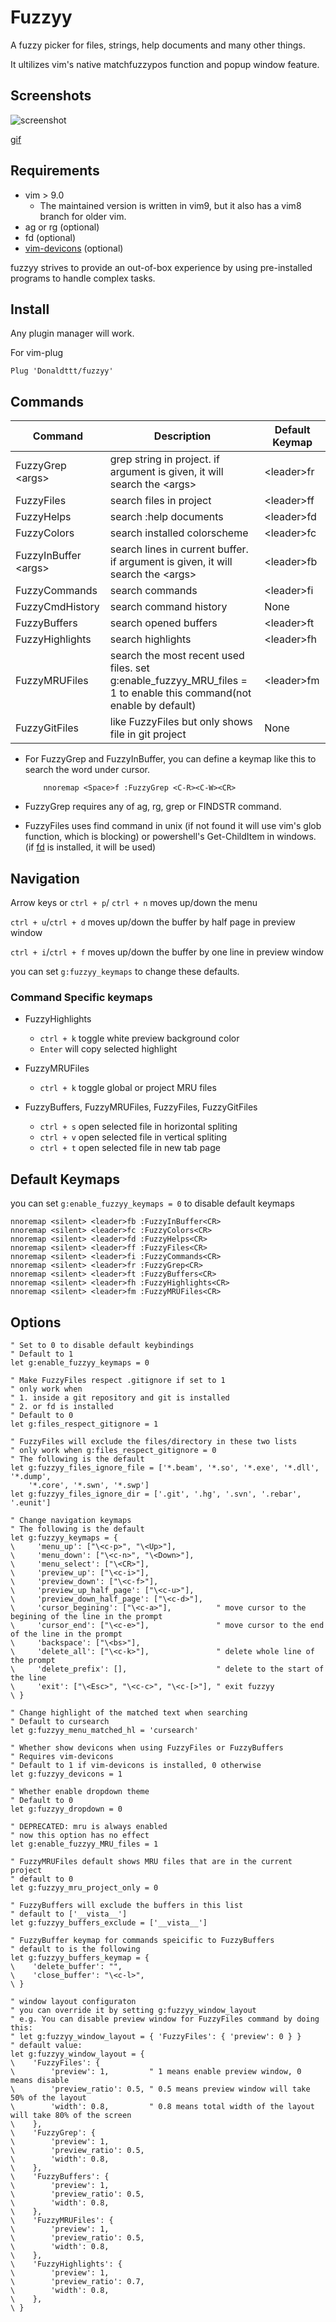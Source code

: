 # Fuzzyy

A fuzzy picker for files, strings, help documents and many other things.

It ultilizes vim's native matchfuzzypos function and popup window feature.

## Screenshots

![screenshot](https://github.com/Donaldttt/resources/blob/main/fuzzyy/demo.png)

[gif](https://github.com/Donaldttt/resources/blob/main/fuzzyy/demo.gif)

## Requirements

- vim > 9.0
    - The maintained version is written in vim9, but it also has a vim8 branch for older vim.
- ag or rg (optional)
- fd (optional)
- [vim-devicons](https://github.com/ryanoasis/vim-devicons) (optional)

fuzzyy strives to provide an out-of-box experience by using pre-installed programs
to handle complex tasks.

## Install

Any plugin manager will work.

For vim-plug
```vim
Plug 'Donaldttt/fuzzyy'
```

## Commands

| Command         | Description                    | Default Keymap |
| ---             | ---                            | ---            |
| FuzzyGrep \<args> | grep string in project. if argument is given, it will search the \<args> | \<leader>fr    |
| FuzzyFiles      | search files in project        | \<leader>ff    |
| FuzzyHelps      | search :help documents         | \<leader>fd    |
| FuzzyColors     | search installed colorscheme   | \<leader>fc    |
| FuzzyInBuffer  \<args> | search lines in current buffer. if argument is given, it will search the \<args> | \<leader>fb    |
| FuzzyCommands   | search commands                | \<leader>fi    |
| FuzzyCmdHistory |  search command history  | None    |
| FuzzyBuffers    | search opened buffers          | \<leader>ft    |
| FuzzyHighlights | search highlights              | \<leader>fh    |
| FuzzyMRUFiles | search the most recent used files. set g:enable_fuzzyy_MRU_files = 1 to enable this command(not enable by default)    | \<leader>fm    |
| FuzzyGitFiles |  like FuzzyFiles but only shows file in git project  | None    |

- For FuzzyGrep and FuzzyInBuffer, you can define a keymap like this to search the
word under cursor.
    ```vim
        nnoremap <Space>f :FuzzyGrep <C-R><C-W><CR>
    ```
- FuzzyGrep requires any of ag, rg, grep or FINDSTR command.

- FuzzyFiles uses find command in unix (if not found it will use vim's glob function,
 which is blocking) or powershell's Get-ChildItem in windows.
(if [fd](https://github.com/sharkdp/fd) is installed, it will be used)

## Navigation

Arrow keys or `ctrl + p`/ `ctrl + n` moves up/down the menu

`ctrl + u`/`ctrl + d` moves up/down the buffer by half page in preview window

`ctrl + i`/`ctrl + f` moves up/down the buffer by one line in preview window

you can set `g:fuzzyy_keymaps` to change these defaults.

### Command Specific keymaps
- FuzzyHighlights
    - `ctrl + k` toggle white preview background color
    - `Enter` will copy selected highlight

- FuzzyMRUFiles
    - `ctrl + k` toggle global or project MRU files

- FuzzyBuffers, FuzzyMRUFiles, FuzzyFiles, FuzzyGitFiles
    - `ctrl + s` open selected file in horizontal spliting
    - `ctrl + v` open selected file in vertical spliting
    - `ctrl + t` open selected file in new tab page

## Default Keymaps

you can set `g:enable_fuzzyy_keymaps = 0` to disable default keymaps

```vim
nnoremap <silent> <leader>fb :FuzzyInBuffer<CR>
nnoremap <silent> <leader>fc :FuzzyColors<CR>
nnoremap <silent> <leader>fd :FuzzyHelps<CR>
nnoremap <silent> <leader>ff :FuzzyFiles<CR>
nnoremap <silent> <leader>fi :FuzzyCommands<CR>
nnoremap <silent> <leader>fr :FuzzyGrep<CR>
nnoremap <silent> <leader>ft :FuzzyBuffers<CR>
nnoremap <silent> <leader>fh :FuzzyHighlights<CR>
nnoremap <silent> <leader>fm :FuzzyMRUFiles<CR>
```

## Options

```vim
" Set to 0 to disable default keybindings
" Default to 1
let g:enable_fuzzyy_keymaps = 0

" Make FuzzyFiles respect .gitignore if set to 1
" only work when
" 1. inside a git repository and git is installed
" 2. or fd is installed
" Default to 0
let g:files_respect_gitignore = 1

" FuzzyFiles will exclude the files/directory in these two lists
" only work when g:files_respect_gitignore = 0
" The following is the default
let g:fuzzyy_files_ignore_file = ['*.beam', '*.so', '*.exe', '*.dll', '*.dump',
    '*.core', '*.swn', '*.swp']
let g:fuzzyy_files_ignore_dir = ['.git', '.hg', '.svn', '.rebar', '.eunit']

" Change navigation keymaps
" The following is the default
let g:fuzzyy_keymaps = {
\     'menu_up': ["\<c-p>", "\<Up>"],
\     'menu_down': ["\<c-n>", "\<Down>"],
\     'menu_select': ["\<CR>"],
\     'preview_up': ["\<c-i>"],
\     'preview_down': ["\<c-f>"],
\     'preview_up_half_page': ["\<c-u>"],
\     'preview_down_half_page': ["\<c-d>"],
\     'cursor_begining': ["\<c-a>"],          " move cursor to the begining of the line in the prompt
\     'cursor_end': ["\<c-e>"],               " move cursor to the end of the line in the prompt
\     'backspace': ["\<bs>"],
\     'delete_all': ["\<c-k>"],               " delete whole line of the prompt
\     'delete_prefix': [],                    " delete to the start of the line
\     'exit': ["\<Esc>", "\<c-c>", "\<c-[>"], " exit fuzzyy
\ }

" Change highlight of the matched text when searching
" Default to cursearch
let g:fuzzyy_menu_matched_hl = 'cursearch'

" Whether show devicons when using FuzzyFiles or FuzzyBuffers
" Requires vim-devicons
" Default to 1 if vim-devicons is installed, 0 otherwise
let g:fuzzyy_devicons = 1

" Whether enable dropdown theme
" Default to 0
let g:fuzzyy_dropdown = 0

" DEPRECATED: mru is always enabled
" now this option has no effect
let g:enable_fuzzyy_MRU_files = 1

" FuzzyMRUFiles default shows MRU files that are in the current project
" default to 0
let g:fuzzyy_mru_project_only = 0

" FuzzyBuffers will exclude the buffers in this list
" default to ['__vista__']
let g:fuzzyy_buffers_exclude = ['__vista__']

" FuzzyBuffer keymap for commands speicific to FuzzyBuffers
" default to is the following
let g:fuzzyy_buffers_keymap = {
\    'delete_buffer': "",
\    'close_buffer': "\<c-l>",
\ }

" window layout configuraton
" you can override it by setting g:fuzzyy_window_layout
" e.g. You can disable preview window for FuzzyFiles command by doing this:
" let g:fuzzyy_window_layout = { 'FuzzyFiles': { 'preview': 0 } }
" default value:
let g:fuzzyy_window_layout = {
\    'FuzzyFiles': {
\        'preview': 1,         " 1 means enable preview window, 0 means disable
\        'preview_ratio': 0.5, " 0.5 means preview window will take 50% of the layout
\        'width': 0.8,         " 0.8 means total width of the layout will take 80% of the screen
\    },
\    'FuzzyGrep': {
\        'preview': 1,
\        'preview_ratio': 0.5,
\        'width': 0.8,
\    },
\    'FuzzyBuffers': {
\        'preview': 1,
\        'preview_ratio': 0.5,
\        'width': 0.8,
\    },
\    'FuzzyMRUFiles': {
\        'preview': 1,
\        'preview_ratio': 0.5,
\        'width': 0.8,
\    },
\    'FuzzyHighlights': {
\        'preview': 1,
\        'preview_ratio': 0.7,
\        'width': 0.8,
\    },
\ }
```



